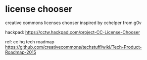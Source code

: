 # license chooser

creative commons licenses chooser inspired by cchelper from g0v

hackpad: https://cctw.hackpad.com/project-CC-License-Chooser

ref: cc hq tech roadmap
https://github.com/creativecommons/techstuff/wiki/Tech-Product-Roadmap-2015
